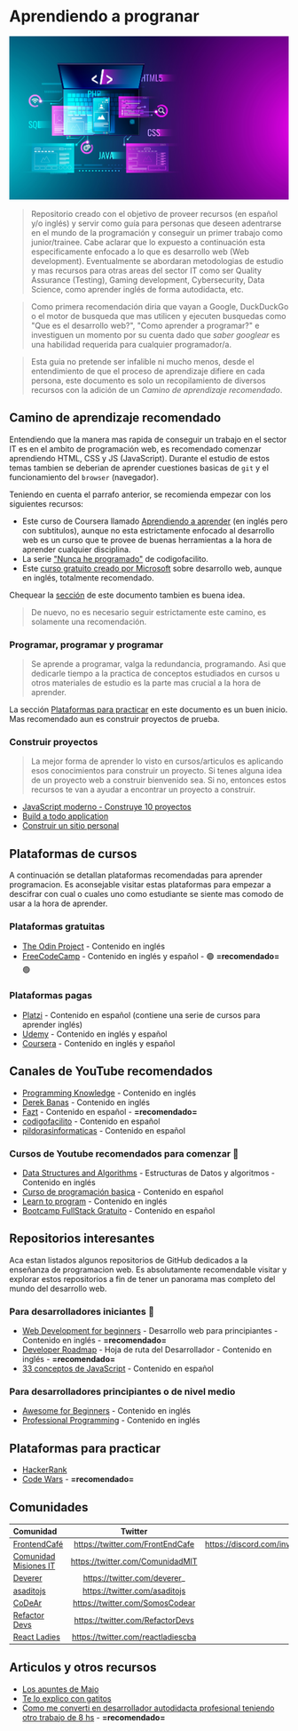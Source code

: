 # Aprendiendo a progranar
![Aprendiendo a programar](./images/web-programming.jpeg)

> Repositorio creado con el objetivo de proveer recursos (en español y/o inglés) y servir como guía para personas que deseen adentrarse en el mundo de la programación y conseguir un primer trabajo como junior/trainee. Cabe aclarar que lo expuesto a continuación esta especificamente enfocado a lo que es desarrollo web (Web development). Eventualmente se abordaran metodologias de estudio y mas recursos para otras areas del sector IT como ser Quality Assurance (Testing), Gaming development, Cybersecurity, Data Science, como aprender inglés de forma autodidacta, etc.

> Como primera recomendación diria que vayan a Google, DuckDuckGo o el motor de busqueda que mas utilicen y ejecuten busquedas como "Que es el desarrollo web?", "Como aprender a programar?" e investiguen un momento por su cuenta dado que _saber googlear_ es una habilidad requerida para cualquier programador/a.

> Esta guia no pretende ser infalible ni mucho menos, desde el entendimiento de que el proceso de aprendizaje difiere en cada persona, este documento es solo un recopilamiento de diversos recursos con la adición de un *Camino de aprendizaje recomendado*.

## Camino de aprendizaje recomendado
Entendiendo que la manera mas rapida de conseguir un trabajo en el sector IT es en el ambito de programación web, es recomendado comenzar aprendiendo HTML, CSS y JS (JavaScript). Durante el estudio de estos temas tambien se deberian de aprender cuestiones basicas de `git` y el funcionamiento del `browser` (navegador).

Teniendo en cuenta el parrafo anterior, se recomienda empezar con los siguientes recursos:

- Este curso de Coursera llamado [Aprendiendo a aprender](https://www.coursera.org/learn/learning-how-to-learn) (en inglés pero con subtitulos), aunque no esta estrictamente enfocado al desarrollo web es un curso que te provee de buenas herramientas a la hora de aprender cualquier disciplina.
- La serie ["Nunca he programado"](https://www.youtube.com/watch?v=lcQBY3JsQw4&list=PLpOqH6AE0tNhMCyl-22Q9xoama6cgytg9) de codigofacilito.
- Este [curso gratuito creado por Microsoft](https://github.com/microsoft/Web-Dev-For-Beginners) sobre desarrollo web, aunque en inglés, totalmente recomendado. 

Chequear la [sección](README.md#cursos-de-youtube-recomendados-para-comenzar) de este documento tambien es buena idea. 

> De nuevo, no es necesario seguir estrictamente este camino, es solamente una recomendación.

### Programar, programar y programar
> Se aprende a programar, valga la redundancia, programando. Asi que dedicarle tiempo a la practica de conceptos estudiados en cursos u otros materiales de estudio es la parte mas crucial a la hora de aprender.

La sección [Plataformas para practicar](README.md#plataformas-para-practicar) en este documento es un buen inicio. Mas recomendado aun es construir proyectos de prueba.

### Construir proyectos
> La mejor forma de aprender lo visto en cursos/articulos es aplicando esos conocimientos para construir un proyecto. Si tenes alguna idea de un proyecto web a construir bienvenido sea. Si no, entonces estos recursos te van a ayudar a encontrar un proyecto a construir.

- [JavaScript moderno - Construye 10 proyectos](https://www.udemy.com/course/javascript-moderno-guia-definitiva-construye-10-proyectos/) 
- [Build a todo application](https://enlight.nyc/projects/to-do) 
- [Construir un sitio personal](https://enlight.nyc/projects/build-a-personal-website) 


## Plataformas de cursos
A continuación se detallan plataformas recomendadas para aprender programacion. Es aconsejable visitar estas plataformas para empezar a descifrar con cual o cuales uno como estudiante se siente mas comodo de usar a la hora de aprender.

### Plataformas gratuitas 
- [The Odin Project](https://theodinproject.com) - Contenido en inglés
- [FreeCodeCamp](https://www.freecodecamp.org) - Contenido en inglés y español - :green_circle: __=recomendado=__ :green_circle:

### Plataformas pagas 
- [Platzi](https://platzi.com/home) - Contenido en español (contiene una serie de cursos para aprender inglés)
- [Udemy](https://www.udemy.com) - Contenido en inglés y español 
- [Coursera](https://www.coursera.org/) - Contenido en inglés y español

## Canales de YouTube recomendados
- [Programming Knowledge](https://www.youtube.com/c/ProgrammingKnowledge/) - Contenido en inglés
- [Derek Banas](https://www.youtube.com/c/derekbanas/) - Contenido en inglés
- [Fazt](https://www.youtube.com/c/FaztTech/videos) - Contenido en español - __=recomendado=__
- [codigofacilito](https://www.youtube.com/user/codigofacilito) - Contenido en español 
- [pildorasinformaticas](https://www.youtube.com/c/pildorasinformaticas/) - Contenido en español

### Cursos de Youtube recomendados para comenzar :beginner:
- [Data Structures and Algorithms](https://www.youtube.com/watch?v=DBFZBWzNuEc&list=PLS1QulWo1RIbHVs3Z_r5cj4pnH2AxfjH9) - Estructuras de Datos y algoritmos - Contenido en inglés
- [Curso de programación basica](https://www.youtube.com/watch?v=lcQBY3JsQw4&list=PLpOqH6AE0tNhMCyl-22Q9xoama6cgytg9) - Contenido en español
- [Learn to program](https://www.youtube.com/watch?v=nwjAHQERL08&list=PLGLfVvz_LVvTn3cK5e6LjhgGiSeVlIRwt) - Contenido en inglés
- [Bootcamp FullStack Gratuito](https://www.youtube.com/watch?v=wTpuKOhGfJE&list=PLV8x_i1fqBw0Kn_fBIZTa3wS_VZAqddX7) - Contenido en español

## Repositorios interesantes
Aca estan listados algunos repositorios de GitHub dedicados a la enseñanza de programacion web. Es absolutamente recomendable visitar y explorar estos repositorios a fin de tener un panorama mas completo del mundo del desarrollo web.

### Para desarrolladores iniciantes :beginner:
- [Web Development for beginners](https://github.com/microsoft/Web-Dev-For-Beginners) - Desarrollo web para principiantes - Contenido en inglés - __=recomendado=__
- [Developer Roadmap](https://github.com/kamranahmedse/developer-roadmap) - Hoja de ruta del Desarrollador - Contenido en inglés - __=recomendado=__
- [33 conceptos de JavaScript](https://github.com/adonismendozaperez/33-js-conceptos) - Contenido en español

### Para desarrolladores principiantes o de nivel medio
- [Awesome for Beginners](https://github.com/MunGell/awesome-for-beginners) - Contenido en inglés
- [Professional Programming](https://github.com/charlax/professional-programming) - Contenido en inglés

## Plataformas para practicar
- [HackerRank](https://www.hackerrank.com/)
- [Code Wars](https://www.codewars.com/dashboard) - __=recomendado=__

## Comunidades

| Comunidad                                                  | Twitter                            | Discord                                 |
| :-------------                                             | :----------:                       | -----------:                            |
| [FrontendCafé](frontend.cafe)                              | https://twitter.com/FrontEndCafe   | https://discord.com/invite/frontendcafe |
| [Comunidad Misiones IT](https://comit.ar/)                 | https://twitter.com/ComunidadMIT   | -                                       |
| [Deverer](https://deverer.com/)                            | https://twitter.com/deverer_       | -                                       |
| [asaditojs](https://igbio.co/asaditojs)                    | https://twitter.com/asaditojs      | -                                       |
| [CoDeAr](https://codear.org/)                              | https://twitter.com/SomosCodear    | -                                       |
| [Refactor Devs](https://www.twitch.tv/refactordevs)        | https://twitter.com/RefactorDevs   | -                                       |
| [React Ladies](https://www.instagram.com/reactladies.cba/) | https://twitter.com/reactladiescba | -                                        |

## Articulos y otros recursos
- [Los apuntes de Majo](https://losapuntesdemajo.now.sh/) 
- [Te lo explico con gatitos](https://teloexplicocongatitos.com/) 
- [Como me converti en desarrollador autodidacta profesional teniendo otro trabajo de 8 hs](https://dev.to/carstenbehrens/how-i-became-a-professional-self-taught-developer-in-germany-while-working-a-full-time-job-djd) - __=recomendado=__ 

